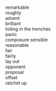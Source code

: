 remarkable  
roughly  
advent  
brilliant  
toiling in the trenches  
panic  
composure
sensible  
reasonable  
fair  
fairly    
lay out  
opponent  
proposal  
offset  
ratchet up    
